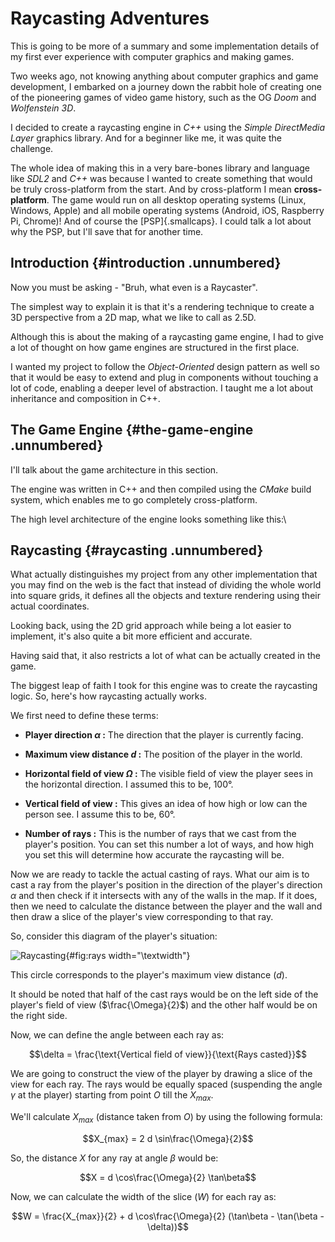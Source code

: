 # Raycasting Adventures

This is going to be more of a summary and some implementation details of
my first ever experience with computer graphics and making games.

Two weeks ago, not knowing anything about computer graphics and game
development, I embarked on a journey down the rabbit hole of creating
one of the pioneering games of video game history, such as the OG *Doom*
and *Wolfenstein 3D*.

I decided to create a raycasting engine in *C++* using the *Simple
DirectMedia Layer* graphics library. And for a beginner like me, it was
quite the challenge.

The whole idea of making this in a very bare-bones library and language
like *SDL2* and *C++* was because I wanted to create something that
would be truly cross-platform from the start. And by cross-platform I
mean **cross-platform**. The game would run on all desktop operating
systems (Linux, Windows, Apple) and all mobile operating systems
(Android, iOS, Raspberry Pi, Chrome)! And of course the
[PSP]{.smallcaps}. I could talk a lot about why the PSP, but I'll save
that for another time.

## Introduction {#introduction .unnumbered}

Now you must be asking - \"Bruh, what even is a Raycaster\".

The simplest way to explain it is that it's a rendering technique to
create a 3D perspective from a 2D map, what we like to call as 2.5D.

Although this is about the making of a raycasting game engine, I had to
give a lot of thought on how game engines are structured in the first
place.

I wanted my project to follow the *Object-Oriented* design pattern as
well so that it would be easy to extend and plug in components without
touching a lot of code, enabling a deeper level of abstraction. I taught
me a lot about inheritance and composition in C++.

## The Game Engine {#the-game-engine .unnumbered}

I'll talk about the game architecture in this section.

The engine was written in C++ and then compiled using the *CMake* build
system, which enables me to go completely cross-platform.

The high level architecture of the engine looks something like this:\

## Raycasting {#raycasting .unnumbered}

What actually distinguishes my project from any other implementation
that you may find on the web is the fact that instead of dividing the
whole world into square grids, it defines all the objects and texture
rendering using their actual coordinates.

Looking back, using the 2D grid approach while being a lot easier to
implement, it's also quite a bit more efficient and accurate.

Having said that, it also restricts a lot of what can be actually
created in the game.

The biggest leap of faith I took for this engine was to create the
raycasting logic. So, here's how raycasting actually works.

We first need to define these terms:

-   **Player direction $\alpha$ :** The direction that the player is
    currently facing.

-   **Maximum view distance $d$ :** The position of the player in the
    world.

-   **Horizontal field of view $\Omega$ :** The visible field of view
    the player sees in the horizontal direction. I assumed this to be,
    100°.

-   **Vertical field of view :** This gives an idea of how high or low
    can the person see. I assume this to be, 60°.

-   **Number of rays :** This is the number of rays that we cast from
    the player's position. You can set this number a lot of ways, and
    how high you set this will determine how accurate the raycasting
    will be.

Now we are ready to tackle the actual casting of rays. What our aim is
to cast a ray from the player's position in the direction of the
player's direction $\alpha$ and then check if it intersects with any of
the walls in the map. If it does, then we need to calculate the distance
between the player and the wall and then draw a slice of the player's
view corresponding to that ray.

So, consider this diagram of the player's situation:

![Raycasting](./images/raycasting.png){#fig:rays width="\\textwidth"}

This circle corresponds to the player's maximum view distance ($d$).

It should be noted that half of the cast rays would be on the left side
of the player's field of view ($\frac{\Omega}{2}$) and the other half
would be on the right side.

Now, we can define the angle between each ray as:

$$\delta = \frac{\text{Vertical field of view}}{\text{Rays casted}}$$

We are going to construct the view of the player by drawing a slice of
the view for each ray. The rays would be equally spaced (suspending the
angle $\gamma$ at the player) starting from point $O$ till the
$X_{max}$.

We'll calculate $X_{max}$ (distance taken from $O$) by using the
following formula:

$$X_{max} = 2 d \sin\frac{\Omega}{2}$$

So, the distance $X$ for any ray at angle $\beta$ would be:

$$X = d \cos\frac{\Omega}{2} \tan\beta$$

Now, we can calculate the width of the slice ($W$) for each ray as:

$$W = \frac{X_{max}}{2} + d \cos\frac{\Omega}{2} (\tan\beta - \tan(\beta - \delta))$$
